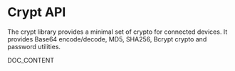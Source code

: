# Crypt API

The crypt library provides a minimal set of crypto for connected devices.
It provides Base64 encode/decode, MD5, SHA256, Bcrypt crypto and password utilities.

DOC_CONTENT
